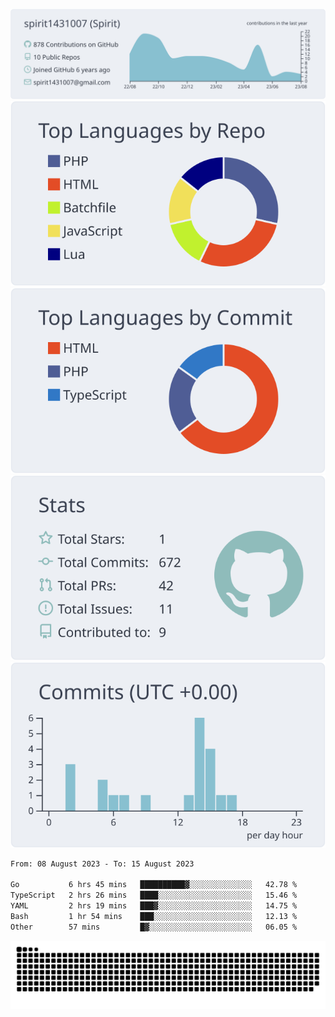 [![](https://raw.githubusercontent.com/spirit1431007/spirit1431007/master/profile-summary-card-output/nord_bright/0-profile-details.svg)](https://git.io/spiritx)
[![](https://raw.githubusercontent.com/spirit1431007/spirit1431007/master/profile-summary-card-output/nord_bright/1-repos-per-language.svg)](https://git.io/spiritx) [![](https://raw.githubusercontent.com/spirit1431007/spirit1431007/master/profile-summary-card-output/nord_bright/2-most-commit-language.svg)](https://git.io/spiritx)
[![](https://raw.githubusercontent.com/spirit1431007/spirit1431007/master/profile-summary-card-output/nord_bright/3-stats.svg)](https://git.io/spiritx) [![](https://raw.githubusercontent.com/spirit1431007/spirit1431007/master/profile-summary-card-output/nord_bright/4-productive-time.svg)](https://git.io/spiritx)

<!--START_SECTION:waka-->

```txt
From: 08 August 2023 - To: 15 August 2023

Go           6 hrs 45 mins   ██████████▓░░░░░░░░░░░░░░   42.78 %
TypeScript   2 hrs 26 mins   ████░░░░░░░░░░░░░░░░░░░░░   15.46 %
YAML         2 hrs 19 mins   ███▓░░░░░░░░░░░░░░░░░░░░░   14.75 %
Bash         1 hr 54 mins    ███░░░░░░░░░░░░░░░░░░░░░░   12.13 %
Other        57 mins         █▓░░░░░░░░░░░░░░░░░░░░░░░   06.05 %
```

<!--END_SECTION:waka-->

![contribution](https://github.com/spirit1431007/spirit1431007/blob/output/github-contribution-grid-snake.svg)
